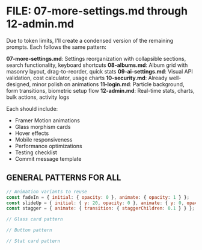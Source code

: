 # FILE: 07-more-settings.md through 12-admin.md

Due to token limits, I'll create a condensed version of the remaining prompts. Each follows the same pattern:

**07-more-settings.md**: Settings reorganization with collapsible sections, search functionality, keyboard shortcuts **08-albums.md**: Album grid with masonry layout, drag-to-reorder, quick stats **09-ai-settings.md**: Visual API validation, cost calculator, usage charts **10-security.md**: Already well-designed, minor polish on animations **11-login.md**: Particle background, form transitions, biometric setup flow **12-admin.md**: Real-time stats, charts, bulk actions, activity logs

Each should include:

- Framer Motion animations
- Glass morphism cards
- Hover effects
- Mobile responsiveness
- Performance optimizations
- Testing checklist
- Commit message template

## GENERAL PATTERNS FOR ALL

```jsx
// Animation variants to reuse
const fadeIn = { initial: { opacity: 0 }, animate: { opacity: 1 } };
const slideUp = { initial: { y: 20, opacity: 0 }, animate: { y: 0, opacity: 1 } };
const stagger = { animate: { transition: { staggerChildren: 0.1 } } };

// Glass card pattern

// Button pattern

// Stat card pattern
```
